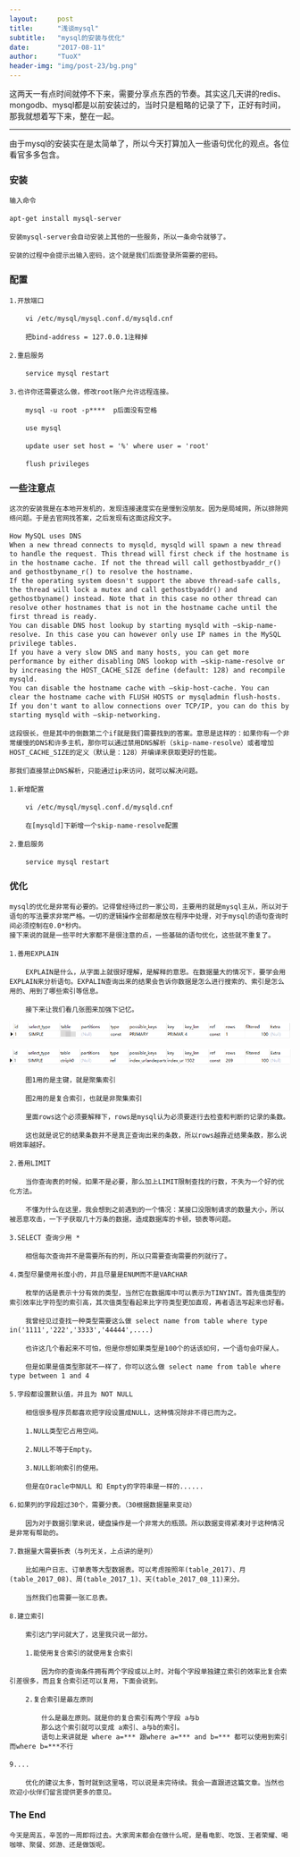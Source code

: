 ```yaml
---
layout:     post
title:      "浅谈mysql"
subtitle:   "mysql的安装与优化"
date:       "2017-08-11"
author:     "TuoX"
header-img: "img/post-23/bg.png"
---
```


这两天一有点时间就停不下来，需要分享点东西的节奏。其实这几天讲的redis、mongodb、mysql都是以前安装过的，当时只是粗略的记录了下，正好有时间，那我就想着写下来，整在一起。

***

由于mysql的安装实在是太简单了，所以今天打算加入一些语句优化的观点。各位看官多多包含。

### 安装

    输入命令

    apt-get install mysql-server

    安装mysql-server会自动安装上其他的一些服务，所以一条命令就够了。

    安装的过程中会提示出输入密码，这个就是我们后面登录所需要的密码。

### 配置

    1.开放端口

        vi /etc/mysql/mysql.conf.d/mysqld.cnf

        把bind-address = 127.0.0.1注释掉

    2.重启服务

        service mysql restart

    3.也许你还需要这么做，修改root账户允许远程连接。

        mysql -u root -p****  p后面没有空格

        use mysql

        update user set host = '%' where user = 'root'

        flush privileges

### 一些注意点

    这次的安装我是在本地开发机的，发现连接速度实在是慢到没朋友。因为是局域网，所以排除网络问题。于是去官网找答案，之后发现有这面这段文字。

    How MySQL uses DNS
    When a new thread connects to mysqld, mysqld will spawn a new thread to handle the request. This thread will first check if the hostname is in the hostname cache. If not the thread will call gethostbyaddr_r() and gethostbyname_r() to resolve the hostname.
    If the operating system doesn't support the above thread-safe calls, the thread will lock a mutex and call gethostbyaddr() and gethostbyname() instead. Note that in this case no other thread can resolve other hostnames that is not in the hostname cache until the first thread is ready.
    You can disable DNS host lookup by starting mysqld with –skip-name-resolve. In this case you can however only use IP names in the MySQL privilege tables.
    If you have a very slow DNS and many hosts, you can get more performance by either disabling DNS lookop with –skip-name-resolve or by increasing the HOST_CACHE_SIZE define (default: 128) and recompile mysqld.
    You can disable the hostname cache with –skip-host-cache. You can clear the hostname cache with FLUSH HOSTS or mysqladmin flush-hosts.
    If you don't want to allow connections over TCP/IP, you can do this by starting mysqld with –skip-networking.

    这段很长，但是其中的倒数第二个if就是我们需要找到的答案。意思是这样的：如果你有一个非常缓慢的DNS和许多主机，那你可以通过禁用DNS解析（skip-name-resolve）或者增加HOST_CACHE_SIZE的定义（默认是：128）并编译来获取更好的性能。

    那我们直接禁止DNS解析，只能通过ip来访问，就可以解决问题。

    1.新增配置

        vi /etc/mysql/mysql.conf.d/mysqld.cnf

        在[mysqld]下新增一个skip-name-resolve配置

    2.重启服务

        service mysql restart

### 优化

    mysql的优化是非常有必要的。记得曾经待过的一家公司，主要用的就是mysql主从，所以对于语句的写法要求非常严格。一切的逻辑操作全部都是放在程序中处理，对于mysql的语句查询时间必须控制在0.0*秒内。
    接下来说的就是一些平时大家都不是很注意的点，一些基础的语句优化，这些就不重复了。

    1.善用EXPLAIN

        EXPLAIN是什么，从字面上就很好理解，是解释的意思。在数据量大的情况下，要学会用EXPLAIN来分析语句。EXPALIN查询出来的结果会告诉你数据是怎么进行搜索的、索引是怎么用的、用到了哪些索引等信息。
        
        接下来让我们看几张图来加强下记忆。

![](/img/post-23/explain1.png)

![](/img/post-23/explain2.png)

        图1用的是主键，就是聚集索引

        图2用的是复合索引，也就是非聚集索引

        里面rows这个必须要解释下，rows是mysql认为必须要逐行去检查和判断的记录的条数。

        这也就是说它的结果条数并不是真正查询出来的条数，所以rows越靠近结果条数，那么说明效率越好。

    2.善用LIMIT 

        当你查询表的时候，如果不是必要，那么加上LIMIT限制查找的行数，不失为一个好的优化方法。

        不懂为什么在这里，我会想到之前遇到的一个情况：某接口没限制请求的数量大小，所以被恶意攻击，一下子获取几十万条的数据，造成数据库的卡顿，锁表等问题。
    
    3.SELECT 查询少用 *

        相信每次查询并不是需要所有的列，所以只需要查询需要的列就行了。

    4.类型尽量使用长度小的，并且尽量是ENUM而不是VARCHAR

        枚举的话是表示十分有效的类型，当然它在数据库中可以表示为TINYINT。首先值类型的索引效率比字符型的索引高，其次值类型看起来比字符类型更加直观，再者语法写起来也好看。

        我曾经见过查找一种类型需要这么做 select name from table where type in('1111','222','3333','44444',....)

        也许这几个看起来不可怕，但是你想如果类型是100个的话该如何，一个语句会吓屎人。

        但是如果是值类型那就不一样了，你可以这么做 select name from table where type between 1 and 4

    5.字段都设置默认值，并且为 NOT NULL

        相信很多程序员都喜欢把字段设置成NULL，这种情况除非不得已而为之。
        
        1.NULL类型它占用空间。

        2.NULL不等于Empty。

        3.NULL影响索引的使用。

        但是在Oracle中NULL 和 Empty的字符串是一样的......

    6.如果列的字段超过30个，需要分表。（30根据数据量来变动）

        因为对于数据引擎来说，硬盘操作是一个非常大的瓶颈。所以数据变得紧凑对于这种情况是非常有帮助的。
    
    7.数据量大需要拆表（与列无关，上点讲的是列）

        比如用户日志、订单表等大型数据表。可以考虑按照年(table_2017)、月(table_2017_08)、周(table_2017_1)、天(table_2017_08_11)来分。

        当然我们也需要一张汇总表。
    
    8.建立索引

        索引这门学问就大了，这里我只说一部分。

        1.能使用复合索引的就使用复合索引

            因为你的查询条件拥有两个字段或以上时，对每个字段单独建立索引的效率比复合索引差很多，而且复合索引还可以复用，下面会说到。

        2.复合索引是最左原则

            什么是最左原则。就是你的复合索引有两个字段 a与b 
            那么这个索引就可以变成 a索引、a与b的索引。
            语句上来讲就是 where a=*** 跟where a=*** and b=*** 都可以使用到索引而where b=***不行

    9....

        优化的建议太多，暂时就到这里咯，可以说是未完待续。我会一直跟进这篇文章。当然也欢迎小伙伴们留言提供更多的意见。

### The End

    今天是周五，辛苦的一周即将过去。大家周末都会在做什么呢，是看电影、吃饭、王者荣耀、喝咖啡、聚餐、郊游、还是做饭呢。

